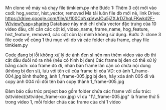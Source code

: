 Mn clone về máy và chạy file timkiem.py nhé
Bước 1: Thêm 3 cột mới vào csdl: hog_vector, hist_vector, removed
Mà tải luôn file db mới nè, link Drive: https://drive.google.com/file/d/100CoNxpVwJOu5jZXJrDZhqLFKwkd2F-W/view?usp=sharing
Database này mới chỉ chứa vector đặc trưng của 10 video đầu, chỉ cần các cột id, video_name, frame_name, hog_feature, hist_feature, removed, các cột còn lại mình không sử dụng.
Bước 2: clone 3 file code về cùng 1 thư mục với db và các folder chứa frame, chạy file timkiem.py

Code đang bị lỗi không xử lý dc ảnh đen sì nên mn thêm video vào db thì cắt đầu đuôi nó ra nhé (nếu có hình bị đen)
Các frame bị đen có thể xử lý bằng cách: xóa frame đó đi, nhân bản frame lân cận có chứa nội dung (không bị đen sì), lưu với tên cũ của frame bị xóa
VD: có ảnh 1_frame-004.jpg bình thường, ảnh 1_frame-005.jpg bị đen, hãy xóa ảnh 005 đi và copy ảnh 004 rồi đổi tên bản copy thành 1_frame-005.jpg

Đảm báo cấu trúc project bao gồm folder chứa các frame với cấu trúc: (sttvideo)\(sttvideo_frame-xxx.jpg) ví dụ "1\1_frame-005.jpg" là frame thứ 5 trong video 1, mỗi folder chứa các frame của chỉ 1 video

